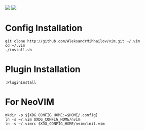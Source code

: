 [![](http://img.shields.io/badge/status-stable-brightgreen.svg)](https://twitter.com/jet4fire)
[![](http://img.shields.io/badge/aleksandr-approved-orange.svg)](https://twitter.com/jet4fire)

# Config Installation

    git clone http://github.com/AleksandrMihhailov/vim.git ~/.vim
    cd ~/.vim
    ./install.sh

# Plugin Installation

    :PluginInstall

# For NeoVIM

    mkdir -p ${XDG_CONFIG_HOME:=$HOME/.config}
    ln -s ~/.vim $XDG_CONFIG_HOME/nvim
    ln -s ~/.vimrc $XDG_CONFIG_HOME/nvim/init.vim
